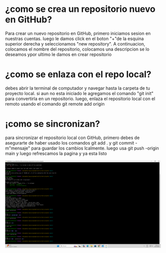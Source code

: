 # ¿como se crea un repositorio nuevo en GitHub?
Para crear un nuevo repositorio en GitHub, primero iniciamos sesion en nuestras cuentas. luego le damos click en el boton "+"de la esquina superior derecha y seleccionamos "new repository". A continuacion, colocamos el nombre del repositorio, colocamos una descripcion se lo deseamos ypor ultimo le damos en crear repositorio

# ¿como se enlaza con el repo local?
debes abrir la terminal de computador y navegar hasta la carpeta de tu proyecto local. si aun no esta iniciado le agregamos el comando "git init" para convertirla en un repositorio. luego, enlaza el repositorio local con el remoto usando el comando git remote add origin 


# ¡como se sincronizan?
para sincronizar el repositorio local con GitHub, primero debes de asegurarte de haber usado los comandos git add . y git commit -m"mensaje" para guardar los cambios lcalmente. luego usa git push -origin main y luego refrescamos la pagina y ya esta listo 

![imagen](pantallazo_gitbash.png)
